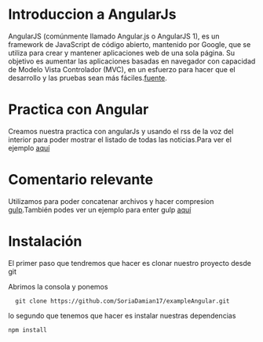 # Introduccion a AngularJs
AngularJS (comúnmente llamado Angular.js o AngularJS 1), es un framework de JavaScript de código abierto, mantenido por Google, que se utiliza para crear y mantener aplicaciones web de una sola página. Su objetivo es aumentar las aplicaciones basadas en navegador con capacidad de Modelo Vista Controlador (MVC), en un esfuerzo para hacer que el desarrollo y las pruebas sean más fáciles.[fuente](https://es.wikipedia.org/wiki/AngularJS).

# Practica con Angular
Creamos nuestra practica con angularJs y usando el rss de la voz del interior para poder mostrar el listado de todas
las noticias.Para ver el ejemplo [aquí](http://soriadamian17.github.io/exampleAngular/)

# Comentario relevante
Utilizamos para poder concatenar archivos y hacer compresion [gulp](https://gulpjs.com).También podes ver un ejemplo para enter gulp [aquí](https://github.com/SoriaDamian17/exampleGulp)

# Instalación
El primer paso que tendremos que hacer es clonar nuestro proyecto desde git

Abrimos la consola y ponemos

```
  git clone https://github.com/SoriaDamian17/exampleAngular.git

```

lo segundo que tenemos que hacer es instalar nuestras dependencias

```  
npm install

```